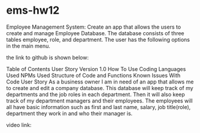 # ems-hw12

Employee Management System:
Create an app that allows the users to create and manage Employee Database. The database consists of three tables employee, role, and department. The user has the following options in the main menu.

the link to github is shown below: 


Table of Contents
User Story
Version 1.0
How To Use
Coding Languages Used
NPMs Used
Structure of Code and Functions
Known Issues With Code
User Story
As a business owner I am in need of an app that allows me to create and edit a company database. This database will keep track of my departments and the job roles in each department. Then it will also keep track of my department managers and their employees. The employees will all have basic information such as first and last name, salary, job title(role), department they work in and who their manager is.

video link: 
